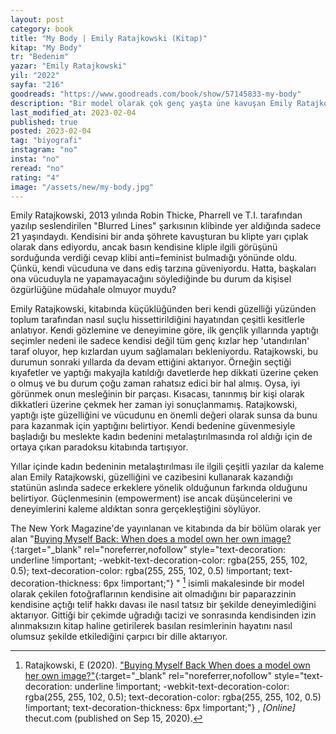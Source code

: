 ```yaml
---
layout: post
category: book
title: "My Body | Emily Ratajkowski (Kitap)"
kitap: "My Body"
tr: "Bedenim"
yazar: "Emily Ratajkowski"
yil: "2022"
sayfa: "216"
goodreads: "https://www.goodreads.com/book/show/57145833-my-body"
description: "Bir model olarak çok genç yaşta üne kavuşan Emily Ratajkowski, yaşadıklarından yola çıkarak hem güzelliğinin getirdiği paradokslara işaret ediyor hem de kadın bedeninin nasıl metalaştırıldığını açıkça ortaya koyuyor."
last_modified_at: 2023-02-04
published: true
posted: 2023-02-04
tag: "biyografi"
instagram: "no"
insta: "no"
reread: "no"
rating: "4"
image: "/assets/new/my-body.jpg"
---
```


Emily Ratajkowski, 2013 yılında Robin Thicke, Pharrell ve T.I. tarafından yazılıp seslendirilen "Blurred Lines" şarkısının klibinde yer aldığında sadece 21 yaşındaydı. Kendisini bir anda şöhrete kavuşturan bu klipte yarı çıplak olarak dans ediyordu, ancak basın kendisine kliple ilgili görüşünü sorduğunda verdiği cevap klibi anti=feminist bulmadığı yönünde oldu. Çünkü, kendi vücuduna ve dans ediş tarzına güveniyordu. Hatta, başkaları ona vücuduyla ne yapamayacağını söylediğinde bu durum da kişisel özgürlüğüne müdahale olmuyor muydu? 

Emily Ratajkowski, kitabında küçüklüğünden beri kendi güzelliği yüzünden toplum tarafından nasıl suçlu hissettirildiğini hayatından çeşitli kesitlerle anlatıyor. Kendi gözlemine ve deneyimine göre, ilk gençlik yıllarında yaptığı seçimler nedeni ile sadece kendisi değil tüm genç kızlar hep 'utandırılan' taraf oluyor, hep kızlardan uyum sağlamaları bekleniyordu. Ratajkowski, bu durumun sonraki yıllarda da devam ettiğini aktarıyor. Örneğin seçtiği kıyafetler ve yaptığı makyajla katıldığı davetlerde hep dikkati üzerine çeken o olmuş ve bu durum çoğu zaman rahatsız edici bir hal almış. Oysa, iyi görünmek onun mesleğinin bir parçası. Kısacası, tanınmış bir kişi olarak dikkatleri üzerine çekmek her zaman iyi sonuçlanmamış. Ratajkowski, yaptığı işte güzelliğini ve vücudunu en önemli değeri olarak sunsa da bunu para kazanmak için yaptığını belirtiyor. Kendi bedenine güvenmesiyle başladığı bu meslekte kadın bedenini metalaştırılmasında rol aldığı için de ortaya çıkan paradoksu kitabında tartışıyor.

Yıllar içinde kadın bedeninin metalaştırılması ile ilgili çeşitli yazılar da kaleme alan Emily Ratajkowski, güzelliğini ve cazibesini kullanarak kazandığı statünün aslında sadece erkeklere yönelik olduğunun farkında olduğunu belirtiyor. Güçlenmesinin (empowerment) ise ancak düşüncelerini ve deneyimlerini kaleme aldıktan sonra gerçekleştiğini söylüyor. 

The New York Magazine'de yayınlanan ve kitabında da bir bölüm olarak yer alan "[Buying Myself Back: When does a model own her own image?](https://www.thecut.com/article/emily-ratajkowski-owning-my-image-essay.html){:target="_blank" rel="noreferrer,nofollow" style="text-decoration: underline !important; -webkit-text-decoration-color: rgba(255, 255, 102, 0.5); text-decoration-color: rgba(255, 255, 102, 0.5) !important; text-decoration-thickness: 6px !important;"}  "  [^1] isimli makalesinde bir model olarak çekilen fotoğraflarının kendisine ait olmadığını bir paparazzinin kendisine açtığı telif hakkı davası ile nasıl tatsız bir şekilde deneyimlediğini aktarıyor. Gittiği bir çekimde uğradığı tacizi ve sonrasında kendisinden izin alınmaksızın kitap haline getirilerek basılan resimlerinin hayatını nasıl olumsuz şekilde etkilediğini çarpıcı bir dille aktarıyor.

[^1]: Ratajkowski,  E (2020). ["Buying Myself Back When does a model own her own image?"](https://www.thecut.com/article/emily-ratajkowski-owning-my-image-essay.html){:target="_blank" rel="noreferrer,nofollow" style="text-decoration: underline !important; -webkit-text-decoration-color: rgba(255, 255, 102, 0.5); text-decoration-color: rgba(255, 255, 102, 0.5) !important; text-decoration-thickness: 6px !important;"}  , _[Online]_ thecut.com (published on Sep 15, 2020).
